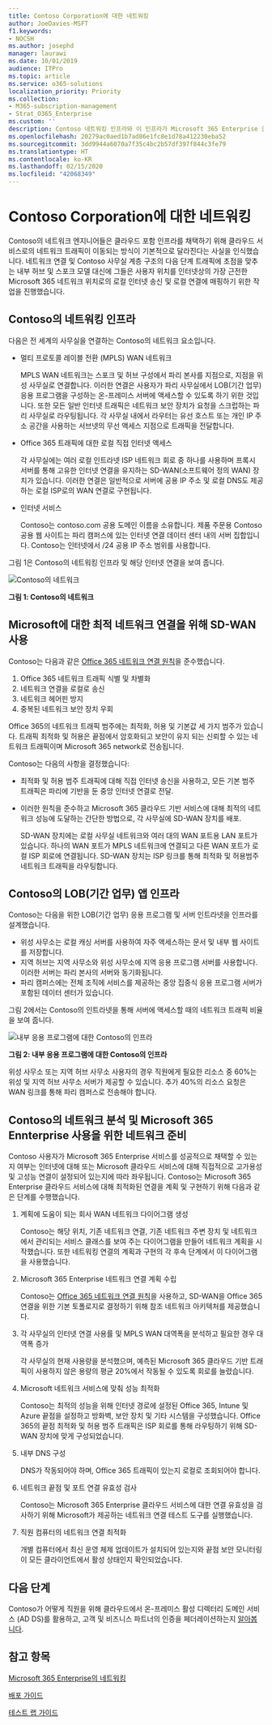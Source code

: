 ```yaml
---
title: Contoso Corporation에 대한 네트워킹
author: JoeDavies-MSFT
f1.keywords:
- NOCSH
ms.author: josephd
manager: laurawi
ms.date: 10/01/2019
audience: ITPro
ms.topic: article
ms.service: o365-solutions
localization_priority: Priority
ms.collection:
- M365-subscription-management
- Strat_O365_Enterprise
ms.custom: ''
description: Contoso 네트워킹 인프라와 이 인프라가 Microsoft 365 Enterprise 클라우드 서비스에 최적의 성능을 제공하기 위해 SD-WAN 기술을 사용하는 방법을 이해합니다.
ms.openlocfilehash: 20279ac0aed1b7ad86e1fc8e1d78a412230eba52
ms.sourcegitcommit: 3dd9944a6070a7f35c4bc2b57df397f844c3fe79
ms.translationtype: HT
ms.contentlocale: ko-KR
ms.lasthandoff: 02/15/2020
ms.locfileid: "42068349"
---
```

# <a name="networking-for-the-contoso-corporation"></a>Contoso Corporation에 대한 네트워킹

Contoso의 네트워크 엔지니어들은 클라우드 포함 인프라를 채택하기 위해 클라우드 서비스로의 네트워크 트래픽이 이동되는 방식이 기본적으로 달라진다는 사실을 인식했습니다. 네트워크 연결 및 Contoso 사무실 계층 구조의 다음 단계 트래픽에 초점을 맞추는 내부 허브 및 스포크 모델 대신에 그들은 사용자 위치를 인터넷상의 가장 근전한 Microsoft 365 네트워크 위치로의 로컬 인터넷 송신 및 로컬 연결에 매핑하기 위한 작업을 진행했습니다.

## <a name="contosos-networking-infrastructure"></a>Contoso의 네트워킹 인프라

다음은 전 세계의 사무실을 연결하는 Contoso의 네트워크 요소입니다.

- 멀티 프로토콜 레이블 전환 (MPLS) WAN 네트워크

  MPLS WAN 네트워크는 스포크 및 허브 구성에서 파리 본사를 지점으로, 지점을 위성 사무실로 연결합니다. 이러한 연결은 사용자가 파리 사무실에서 LOB(기간 업무) 응용 프로그램을 구성하는 온-프레미스 서버에 액세스할 수 있도록 하기 위한 것입니다. 또한 모든 일반 인터넷 트래픽은 네트워크 보안 장치가 요청을 스크럽하는 파리 사무실로 라우팅됩니다. 각 사무실 내에서 라우터는 유선 호스트 또는 개인 IP 주소 공간을 사용하는 서브넷의 무선 액세스 지점으로 트래픽을 전달합니다.

- Office 365 트래픽에 대한 로컬 직접 인터넷 액세스

  각 사무실에는 여러 로컬 인트라넷 ISP 네트워크 회로 중 하나를 사용하며 프록시 서버를 통해 고유한 인터넷 연결을 유지하는 SD-WAN(소프트웨어 정의 WAN) 장치가 있습니다. 이러한 연결은 일반적으로 서버에 공용 IP 주소 및 로컬 DNS도 제공하는 로컬 ISP로의 WAN 연결로 구현됩니다.

- 인터넷 서비스

  Contoso는 contoso.com 공용 도메인 이름을 소유합니다. 제품 주문용 Contoso 공용 웹 사이트는 파리 캠퍼스에 있는 인터넷 연결 데이터 센터 내의 서버 집합입니다. Contoso는 인터넷에서 /24 공용 IP 주소 범위를 사용합니다.

그림 1은 Contoso의 네트워킹 인프라 및 해당 인터넷 연결을 보여 줍니다.

![Contoso의 네트워크](../media/contoso-networking/contoso-networking-fig1.png)
 
**그림 1: Contoso의 네트워크**

## <a name="use-of-sd-wan-for-optimal-network-connectivity-to-microsoft"></a>Microsoft에 대한 최적 네트워크 연결을 위해 SD-WAN 사용

Contoso는 다음과 같은 [Office 365 네트워크 연결 원칙](https://docs.microsoft.com/office365/enterprise/office-365-network-connectivity-principles)을 준수했습니다.

1. Office 365 네트워크 트래픽 식별 및 차별화
2. 네트워크 연결을 로컬로 송신
3. 네트워크 헤어핀 방지
4. 중복된 네트워크 보안 장치 우회

Office 365의 네트워크 트래픽 범주에는 최적화, 허용 및 기본값 세 가지 범주가 있습니다. 트래픽 최적화 및 허용은 끝점에서 암호화되고 보안이 유지 되는 신뢰할 수 있는 네트워크 트래픽이며 Microsoft 365 network로 전송됩니다.

Contoso는 다음의 사항을 결정했습니다:

- 최적화 및 허용 범주 트래픽에 대해 직접 인터넷 송신을 사용하고, 모든 기본 범주 트래픽은 파리에 기반을 둔 중앙 인터넷 연결로 전달.

- 이러한 원칙을 준수하고 Microsoft 365 클라우드 기반 서비스에 대해 최적의 네트워크 성능에 도달하는 간단한 방법으로, 각 사무실에 SD-WAN 장치를 배포.

  SD-WAN 장치에는 로컬 사무실 네트워크와 여러 대의 WAN 포트용 LAN 포트가 있습니다. 하나의 WAN 포트가 MPLS 네트워크에 연결되고 다른 WAN 포트가 로컬 ISP 회로에 연결됩니다. SD-WAN 장치는 ISP 링크를 통해 최적화 및 허용범주 네트워크 트래픽을 라우팅합니다.

## <a name="contosos-line-of-business-app-infrastructure"></a>Contoso의 LOB(기간 업무) 앱 인프라

Contoso는 다음을 위한 LOB(기간 업무) 응용 프로그램 및 서버 인트라넷을 인프라를 설계했습니다.

- 위성 사무소는 로컬 캐싱 서버를 사용하여 자주 액세스하는 문서 및 내부 웹 사이트를 저장합니다.
- 지역 허브는 지역 사무소와 위성 사무소에 지역 응용 프로그램 서버를 사용합니다. 이러한 서버는 파리 본사의 서버와 동기화됩니다.
- 파리 캠퍼스에는 전체 조직에 서비스를 제공하는 중앙 집중식 응용 프로그램 서버가 포함된 데이터 센터가 있습니다.

그림 2에서는 Contoso의 인트라넷을 통해 서버에 액세스할 때의 네트워크 트래픽 비율을 보여 줍니다.

![내부 응용 프로그램에 대한 Contoso의 인프라](../media/contoso-networking/contoso-networking-fig2.png)
 
**그림 2: 내부 응용 프로그램에 대한 Contoso의 인프라**

위성 사무소 또는 지역 허브 사무소 사용자의 경우 직원에게 필요한 리소스 중 60%는 위성 및 지역 허브 사무소 서버가 제공할 수 있습니다. 추가 40%의 리소스 요청은 WAN 링크를 통해 파리 캠퍼스로 전송해야 합니다.

## <a name="contosos-network-analysis-and-preparation-of-their-network-for-microsoft-365-enterprise"></a>Contoso의 네트워크 분석 및 Microsoft 365 Ennterprise 사용을 위한 네트워크 준비

Contoso 사용자가 Microsoft 365 Enterprise 서비스를 성공적으로 채택할 수 있는지 여부는 인터넷에 대해 또는 Microsoft 클라우드 서비스에 대해 직접적으로 고가용성 및 고성능 연결이 설정되어 있는지에 따라 좌우됩니다. Contoso는 Microsoft 365 Enterprise 클라우드 서비스에 대해 최적화된 연결을 계획 및 구현하기 위해 다음과 같은 단계를 수행했습니다.

1. 계획에 도움이 되는 회사 WAN 네트워크 다이어그램 생성

   Contoso는 해당 위치, 기존 네트워크 연결, 기존 네트워크 주변 장치 및 네트워크에서 관리되는 서비스 클래스를 보여 주는 다이어그램을 만들어 네트워크 계획을 시작했습니다. 또한 네트워킹 연결의 계획과 구현의 각 후속 단계에서 이 다이어그램을 사용했습니다.

2. Microsoft 365 Enterprise 네트워크 연결 계획 수립

   Contoso는 [Office 365 네트워크 연결 원칙](https://docs.microsoft.com/office365/enterprise/office-365-network-connectivity-principles)을 사용하고, SD-WAN을 Office 365 연결을 위한 기본 토폴로지로 결정하기 위해 참조 네트워크 아키텍처를 제공했습니다.

3. 각 사무실의 인터넷 연결 사용률 및 MPLS WAN 대역폭을 분석하고 필요한 경우 대역폭 증가

   각 사무실의 현재 사용량을 분석했으며, 예측된 Microsoft 365 클라우드 기반 트래픽이 사용하지 않은 용량의 평균 20%에서 작동될 수 있도록 회로를 늘렸습니다.

4. Microsoft 네트워크 서비스에 맞춰 성능 최적화

   Contoso는 최적의 성능을 위해 인터넷 경로에 설정된 Office 365, Intune 및 Azure 끝점을 설정하고 방화벽, 보안 장치 및 기타 시스템을 구성했습니다. Office 365의 끝점 최적화 및 허용 범주 트래픽은 ISP 회로를 통해 라우팅하기 위해 SD-WAN 장치에 맞게 구성되었습니다.

5. 내부 DNS 구성

   DNS가 작동되어야 하며, Office 365 트래픽이 있는지 로컬로 조회되어야 합니다.

6. 네트워크 끝점 및 포트 연결 유효성 검사

   Contoso는 Microsoft 365 Enterprise 클라우드 서비스에 대한 연결 유효성을 검사하기 위해 Microsoft가 제공하는 네트워크 연결 테스트 도구를 실행했습니다.

7. 직원 컴퓨터의 네트워크 연결 최적화

   개별 컴퓨터에서 최신 운영 체제 업데이트가 설치되어 있는지와 끝점 보안 모니터링이 모든 클라이언트에서 활성 상태인지 확인되었습니다.

## <a name="next-step"></a>다음 단계

Contoso가 어떻게 직원을 위해 클라우드에서 온-프레미스 활성 디렉터리 도메인 서비스 (AD DS)를 활용하고, 고객 및 비즈니스 파트너의 인증을 페더레이션하는지 [알아봅니다](contoso-identity.md).

## <a name="see-also"></a>참고 항목

[Microsoft 365 Enterprise의 네트워킹](networking-infrastructure.md)

[배포 가이드](deploy-microsoft-365-enterprise.md)

[테스트 랩 가이드](m365-enterprise-test-lab-guides.md)
